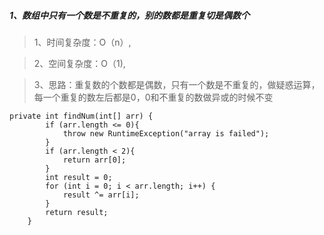 ##### 1、数组中只有一个数是不重复的，别的数都是重复切是偶数个
> 1、时间复杂度：O（n）,

> 2、空间复杂度：O（1),

> 3、思路：重复数的个数都是偶数，只有一个数是不重复的，做疑惑运算，每一个重复的数左后都是0，0和不重复的数做异或的时候不变
```
private int findNum(int[] arr) {
        if (arr.length <= 0){
            throw new RuntimeException("array is failed");
        }
        if (arr.length < 2){
            return arr[0];
        }
        int result = 0;
        for (int i = 0; i < arr.length; i++) {
            result ^= arr[i];
        }
        return result;
    }
```
